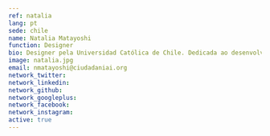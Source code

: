 ```yaml
---
ref: natalia
lang: pt
sede: chile
name: Natalia Matayoshi
function: Designer
bio: Designer pela Universidad Católica de Chile. Dedicada ao desenvolvimento de interfaces. Híbrido cultural, aficionada pelas novas tecnologias, pela música e pelo café.
image: natalia.jpg
email: nmatayoshi@ciudadaniai.org
network_twitter:
network_linkedin:
network_github:
network_googleplus:
network_facebook:
network_instagram:
active: true
---
```

